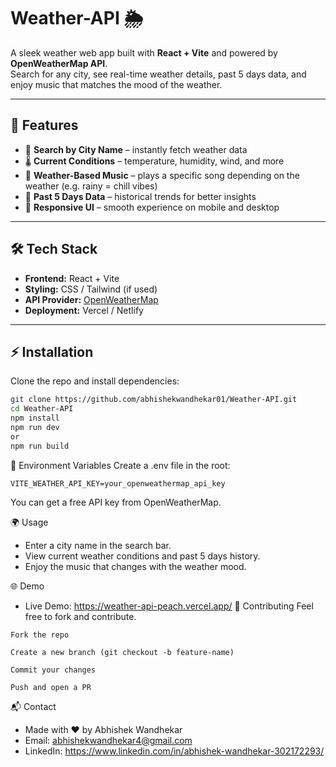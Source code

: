 # Weather-API 🌦️

A sleek weather web app built with **React + Vite** and powered by **OpenWeatherMap API**.  
Search for any city, see real-time weather details, past 5 days data, and enjoy music that matches the mood of the weather.  

---

## 🚀 Features
- 🔎 **Search by City Name** – instantly fetch weather data  
- 🌡️ **Current Conditions** – temperature, humidity, wind, and more  
- 🎵 **Weather-Based Music** – plays a specific song depending on the weather (e.g. rainy = chill vibes)  
- 📅 **Past 5 Days Data** – historical trends for better insights  
- 📱 **Responsive UI** – smooth experience on mobile and desktop  

---

## 🛠 Tech Stack
- **Frontend:** React + Vite  
- **Styling:** CSS / Tailwind (if used)  
- **API Provider:** [OpenWeatherMap](https://openweathermap.org/api)  
- **Deployment:** Vercel / Netlify  

---

## ⚡ Installation

Clone the repo and install dependencies:

```bash
git clone https://github.com/abhishekwandhekar01/Weather-API.git
cd Weather-API
npm install
npm run dev
or
npm run build
```

🔑 Environment Variables
Create a .env file in the root:
```
VITE_WEATHER_API_KEY=your_openweathermap_api_key
```
You can get a free API key from OpenWeatherMap.

🌍 Usage
- Enter a city name in the search bar.
- View current weather conditions and past 5 days history.
- Enjoy the music that changes with the weather mood.

🌐 Demo
- Live Demo: https://weather-api-peach.vercel.app/
🤝 Contributing
Feel free to fork and contribute.
```
Fork the repo

Create a new branch (git checkout -b feature-name)

Commit your changes

Push and open a PR
```

📬 Contact
- Made with ❤️ by Abhishek Wandhekar
- Email: abhishekwandhekar4@gmail.com
- LinkedIn: https://www.linkedin.com/in/abhishek-wandhekar-302172293/
